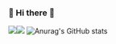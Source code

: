 ### 👋 Hi there 👋

<!--
**qewryy/qewryy** is a ✨ _special_ ✨ repository because its `README.md` (this file) appears on your GitHub profile.

Here are some ideas to get you started:

- 🔭 I’m currently working on ...
- 🌱 I’m currently learning ...
- 👯 I’m looking to collaborate on ...
- 🤔 I’m looking for help with ...
- 💬 Ask me about ...
- 📫 How to reach me: ...
- 😄 Pronouns: ...
- ⚡ Fun fact: ...
-->
<img src="https://img.shields.io/badge/tistory-FE9A2E?style=flat-square&logo=Tistory&logoColor=white"/><img src="https://img.shields.io/badge/qewryy4@gmail.com-81DAF5?style=flat-square&logo=gmail&logoColor=white"/>
![Anurag's GitHub stats](https://github-readme-stats.vercel.app/api?username=qewryy&show_icons=true&theme=radical)
